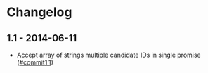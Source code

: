 # Changelog

## 1.1 - 2014-06-11
-  Accept array of strings multiple candidate IDs in single promise ([#commit1.1](https://github.com/pemiluAPI/calon-presiden-api-endpoint/commit/c54917ad765af6e64352c4c0f0ade60c3d0c3ea4))
